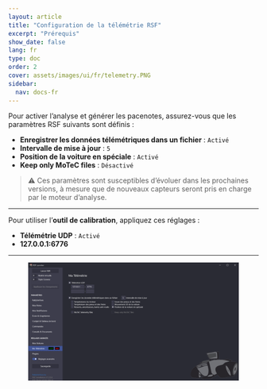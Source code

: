 ```yaml
---
layout: article
title: "Configuration de la télémétrie RSF"
excerpt: "Prérequis"
show_date: false
lang: fr
type: doc
order: 2
cover: assets/images/ui/fr/telemetry.PNG
sidebar:
  nav: docs-fr
---
```


Pour activer l’analyse et générer les pacenotes, assurez-vous que les paramètres RSF suivants sont définis :

- **Enregistrer les données télémétriques dans un fichier** : `Activé`  
- **Intervalle de mise à jour** : `5`  
- **Position de la voiture en spéciale** : `Activé`  
- **Keep only MoTeC files** : `Désactivé`

> ⚠️ Ces paramètres sont susceptibles d’évoluer dans les prochaines versions, à mesure que de nouveaux capteurs seront pris en charge par le moteur d’analyse.

---

Pour utiliser l’**outil de calibration**, appliquez ces réglages :

- **Télémétrie UDP** : `Activé`  
- **127.0.0.1:6776**

---

<div class="cell cell--12 cell--md-6">
  <figure>
    <a data-gallery href="/assets/images/ui/fr/telemetry.png">
      <img src="/assets/images/ui/fr/telemetry.png" style="display: block; margin: 0 auto; max-width: 100%;" alt="Fenêtre principale" />
    </a>
  </figure>
</div>
